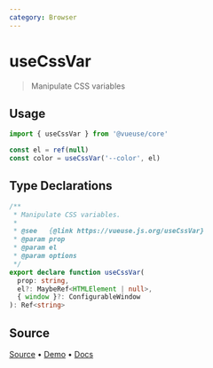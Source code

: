 ```yaml
---
category: Browser
---
```


<!--DEMO_STARTS-->
<script setup>
import Demo from './demo.vue'
</script>
<DemoContainer><Demo/></DemoContainer>
<!--DEMO_ENDS-->

<!--HEAD_STARTS--><!--HEAD_ENDS-->


# useCssVar

> Manipulate CSS variables

## Usage

```js
import { useCssVar } from '@vueuse/core'

const el = ref(null)
const color = useCssVar('--color', el)
```


<!--FOOTER_STARTS-->
## Type Declarations

```typescript
/**
 * Manipulate CSS variables.
 *
 * @see   {@link https://vueuse.js.org/useCssVar}
 * @param prop
 * @param el
 * @param options
 */
export declare function useCssVar(
  prop: string,
  el?: MaybeRef<HTMLElement | null>,
  { window }?: ConfigurableWindow
): Ref<string>
```

## Source

[Source](https://github.com/antfu/vueuse/blob/master/packages/core/useCssVar/index.ts) • [Demo](https://github.com/antfu/vueuse/blob/master/packages/core/useCssVar/demo.vue) • [Docs](https://github.com/antfu/vueuse/blob/master/packages/core/useCssVar/index.md)


<!--FOOTER_ENDS-->